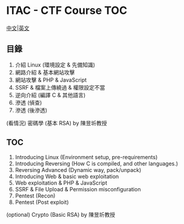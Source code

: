 ITAC - CTF Course TOC
===

[中文](https://github.com/racterub/itac-ctf/blob/master/COURSE.md#目錄)|[英文](https://github.com/racterub/itac-ctf/blob/master/COURSE.md#TOC)

## 目錄
1. 介紹 Linux (環境設定 & 先備知識)
2. 網路介紹 & 基本網站攻擊
3. 網站攻擊 & PHP & JavaScript
4. SSRF & 檔案上傳繞過 & 權限設定不當
5. 逆向介紹 (編譯 C & 其他語言)
6. 滲透 (偵查)
7. 滲透 (後滲透)

(看情況) 密碼學 (基本 RSA) by 陳昱圻教授

## TOC
1. Introducing Linux (Environment setup, pre-requirements)
2. Introducing Reversing (How C is compiled, and other languages.)
3. Reversing Advanced (Dynamic way, pack/unpack)
4. Introducing Web & basic web exploitation
5. Web exploitation & PHP & JavaScript
6. SSRF & File Upload & Permission misconfiguration
7. Pentest (Recon)
8. Pentest (Post exploit)

(optional) Crypto (Basic RSA) by 陳昱圻教授